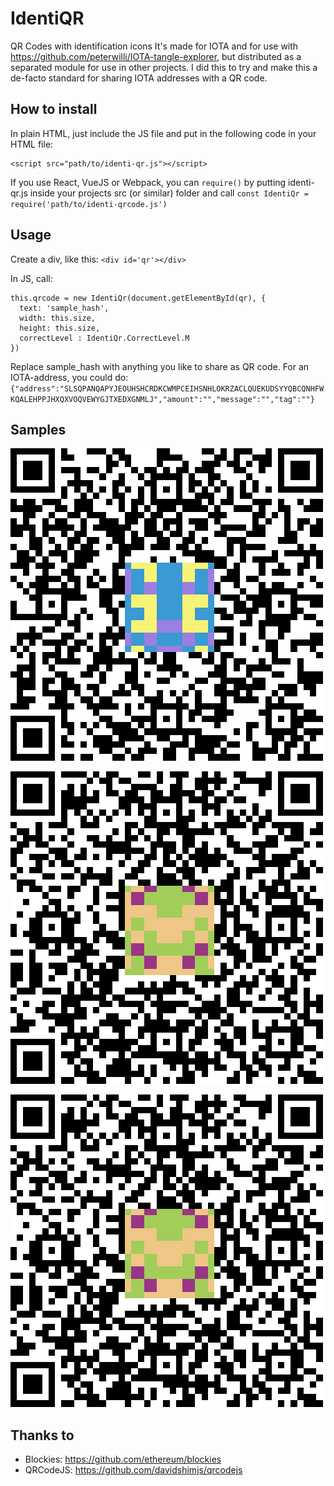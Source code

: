 # IdentiQR

QR Codes with identification icons It's made for IOTA and for use with <https://github.com/peterwilli/IOTA-tangle-explorer>, but distributed as a separated module for use in other projects. I did this to try and make this a de-facto standard for sharing IOTA addresses with a QR code.

## How to install

In plain HTML, just include the JS file and put in the following code in your HTML file:

```
<script src="path/to/identi-qr.js"></script>
```

If you use React, VueJS or Webpack, you can `require()` by putting identi-qr.js inside your projects src (or similar) folder and call `const IdentiQr = require('path/to/identi-qrcode.js')`

## Usage

Create a div, like this: `<div id='qr'></div>`

In JS, call:

```
this.qrcode = new IdentiQr(document.getElementById(qr), {
  text: 'sample_hash',
  width: this.size,
  height: this.size,
  correctLevel : IdentiQr.CorrectLevel.M
})
```

Replace sample_hash with anything you like to share as QR code. For an IOTA-address, you could do: `{"address":"SLSQPANQAPYJEOUHSHCRDKCWMPCEIHSNHLOKRZACLQUEKUDSYYQBCQNHFWKQALEHPPJHXQXVOQVEWYGJTXEDXGNMLJ","amount":"","message":"","tag":""}`

## Samples

![samples/sample1.png](samples/sample1.png)

![samples/sample2.png](samples/sample2.png)

![samples/sample3.png](samples/sample2.png)

## Thanks to

- Blockies: <https://github.com/ethereum/blockies>
- QRCodeJS: <https://github.com/davidshimjs/qrcodejs>
